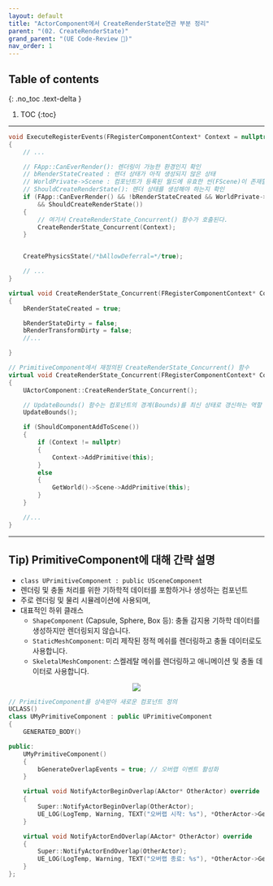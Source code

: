 ```yaml
---
layout: default
title: "ActorComponent에서 CreateRenderState연관 부분 정리"
parent: "(02. CreateRenderState)"
grand_parent: "(UE Code-Review 🐳)"
nav_order: 1
---
```


## Table of contents
{: .no_toc .text-delta }

1. TOC
{:toc}

---

```cpp
void ExecuteRegisterEvents(FRegisterComponentContext* Context = nullptr)
{
    // ...

    // FApp::CanEverRender(): 렌더링이 가능한 환경인지 확인
    // bRenderStateCreated : 렌더 상태가 아직 생성되지 않은 상태
    // WorldPrivate->Scene : 컴포넌트가 등록된 월드에 유효한 씬(FScene)이 존재할 때
    // ShouldCreateRenderState(): 렌더 상태를 생성해야 하는지 확인
    if (FApp::CanEverRender() && !bRenderStateCreated && WorldPrivate->Scene 
        && ShouldCreateRenderState())
    {
        // 여기서 CreateRenderState_Concurrent() 함수가 호출된다.
        CreateRenderState_Concurrent(Context);
    }


    CreatePhysicsState(/*bAllowDeferral=*/true);

    // ...
}
```

```cpp
virtual void CreateRenderState_Concurrent(FRegisterComponentContext* Context)
{
    bRenderStateCreated = true;

    bRenderStateDirty = false;
    bRenderTransformDirty = false;
    //...

}
```

```cpp
// PrimitiveComponent에서 재정의된 CreateRenderState_Concurrent() 함수
virtual void CreateRenderState_Concurrent(FRegisterComponentContext* Context) override
{
    UActorComponent::CreateRenderState_Concurrent();

    // UpdateBounds() 함수는 컴포넌트의 경계(Bounds)를 최신 상태로 갱신하는 역할
    UpdateBounds();

    if (ShouldComponentAddToScene())
    {
        if (Context != nullptr)
        {
            Context->AddPrimitive(this);
        }
        else
        {
            GetWorld()->Scene->AddPrimitive(this);
        }
    }

    //...
}
```

---

## Tip) PrimitiveComponent에 대해 간략 설명

* `class UPrimitiveComponent : public USceneComponent`
* 렌더링 및 충돌 처리를 위한 기하학적 데이터를 포함하거나 생성하는 컴포넌트
* 주로 렌더링 및 물리 시뮬레이션에 사용되며, 
* 대표적인 하위 클래스
  * `ShapeComponent` (Capsule, Sphere, Box 등): 충돌 감지용 기하학 데이터를 생성하지만 렌더링되지 않습니다.
  * `StaticMeshComponent`: 미리 제작된 정적 메쉬를 렌더링하고 충돌 데이터로도 사용합니다.
  * `SkeletalMeshComponent`: 스켈레탈 메쉬를 렌더링하고 애니메이션 및 충돌 데이터로 사용합니다.

<p align="center">
  <img src="https://taehyungs-programming-blog.github.io/blog/assets/images/unreal_review_ver3/basic/02.01_01.png"/>
</p>

```cpp
// PrimitiveComponent를 상속받아 새로운 컴포넌트 정의
UCLASS()
class UMyPrimitiveComponent : public UPrimitiveComponent
{
    GENERATED_BODY()

public:
    UMyPrimitiveComponent()
    {
        bGenerateOverlapEvents = true; // 오버랩 이벤트 활성화
    }

    virtual void NotifyActorBeginOverlap(AActor* OtherActor) override
    {
        Super::NotifyActorBeginOverlap(OtherActor);
        UE_LOG(LogTemp, Warning, TEXT("오버랩 시작: %s"), *OtherActor->GetName());
    }

    virtual void NotifyActorEndOverlap(AActor* OtherActor) override
    {
        Super::NotifyActorEndOverlap(OtherActor);
        UE_LOG(LogTemp, Warning, TEXT("오버랩 종료: %s"), *OtherActor->GetName());
    }
};
```